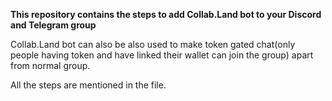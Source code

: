 **This repository contains the steps to add Collab.Land bot to your Discord and Telegram group**

Collab.Land bot can also be also used to make token gated chat(only people having token and have linked their wallet can join the group) apart from normal group.

All the steps are mentioned in the file.